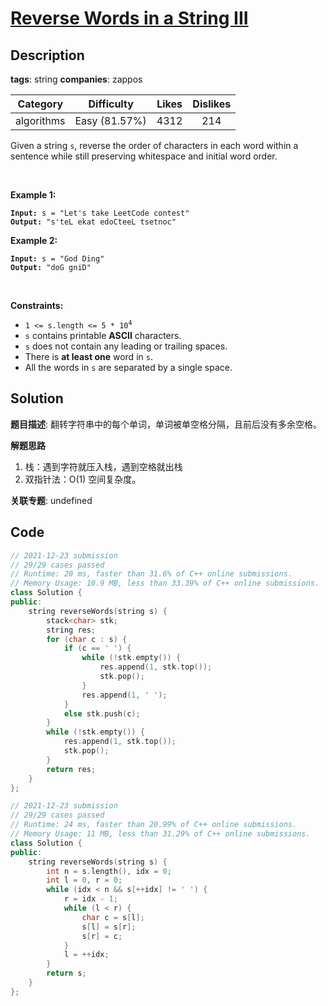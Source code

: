 # [Reverse Words in a String III](https://leetcode.com/problems/reverse-words-in-a-string-iii/description/)

## Description

**tags**: string
**companies**: zappos

|  Category  |  Difficulty   | Likes | Dislikes |
| :--------: | :-----------: | :---: | :------: |
| algorithms | Easy (81.57%) | 4312  |   214    |

<p>Given a string <code>s</code>, reverse the order of characters in each word within a sentence while still preserving whitespace and initial word order.</p>

<p>&nbsp;</p>
<p><strong class="example">Example 1:</strong></p>
<pre><code><strong>Input:</strong> s = "Let's take LeetCode contest"
<strong>Output:</strong> "s'teL ekat edoCteeL tsetnoc"</code></pre><p><strong class="example">Example 2:</strong></p>
<pre><code><strong>Input:</strong> s = "God Ding"
<strong>Output:</strong> "doG gniD"</code></pre>
<p>&nbsp;</p>
<p><strong>Constraints:</strong></p>

<ul>
  <li><code>1 &lt;= s.length &lt;= 5 * 10<sup>4</sup></code></li>
  <li><code>s</code> contains printable <strong>ASCII</strong> characters.</li>
  <li><code>s</code> does not contain any leading or trailing spaces.</li>
  <li>There is <strong>at least one</strong> word in <code>s</code>.</li>
  <li>All the words in <code>s</code> are separated by a single space.</li>
</ul>

## Solution

**题目描述**: 翻转字符串中的每个单词，单词被单空格分隔，且前后没有多余空格。

**解题思路**

1. 栈：遇到字符就压入栈，遇到空格就出栈
2. 双指针法：O(1) 空间复杂度。

**关联专题**: undefined

## Code

```cpp
// 2021-12-23 submission
// 29/29 cases passed
// Runtime: 20 ms, faster than 31.6% of C++ online submissions.
// Memory Usage: 10.9 MB, less than 33.39% of C++ online submissions.
class Solution {
public:
    string reverseWords(string s) {
        stack<char> stk;
        string res;
        for (char c : s) {
            if (c == ' ') {
                while (!stk.empty()) {
                    res.append(1, stk.top());
                    stk.pop();
                }
                res.append(1, ' ');
            }
            else stk.push(c);
        }
        while (!stk.empty()) {
            res.append(1, stk.top());
            stk.pop();
        }
        return res;
    }
};
```

```cpp
// 2021-12-23 submission
// 29/29 cases passed
// Runtime: 24 ms, faster than 20.99% of C++ online submissions.
// Memory Usage: 11 MB, less than 31.29% of C++ online submissions.
class Solution {
public:
    string reverseWords(string s) {
        int n = s.length(), idx = 0;
        int l = 0, r = 0;
        while (idx < n && s[++idx] != ' ') {
            r = idx - 1;
            while (l < r) {
                char c = s[l];
                s[l] = s[r];
                s[r] = c;
            }
            l = ++idx;
        }
        return s;
    }
};
```

